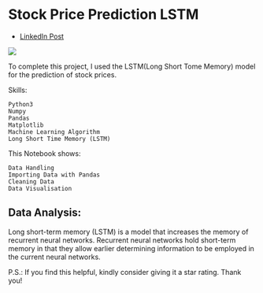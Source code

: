 # Stock Price Prediction LSTM


- [LinkedIn Post]([www.linkedin.com/in/devanshi-nigam/](https://www.linkedin.com/posts/devanshi-nigam_bharatintern-internship-machinelearning-activity-7107790766369832962--ZAB?utm_source=share&utm_medium=member_desktop)https://www.linkedin.com/posts/devanshi-nigam_bharatintern-internship-machinelearning-activity-7107790766369832962--ZAB?utm_source=share&utm_medium=member_desktop)

<img src="https://media.licdn.com/dms/image/D4D2DAQGVsaBPeoKUYA/profile-treasury-image-shrink_1920_1920/0/1694628728485?e=1696964400&v=beta&t=an8NV7CYkpa1waBUHnIkFAOY8eZYabbQkZKzAW0YtAA">

To complete this project, I used the LSTM(Long Short Tome Memory) model for the prediction of stock prices.

Skills:

    Python3
    Numpy
    Pandas
    Matplotlib
    Machine Learning Algorithm
    Long Short Time Memory (LSTM)
    
This Notebook shows:

    Data Handling
    Importing Data with Pandas
    Cleaning Data
    Data Visualisation

## Data Analysis:

Long short-term memory (LSTM) is a model that increases the memory of recurrent neural networks. Recurrent neural networks hold short-term memory in that they allow earlier determining information to be employed in the current neural networks. 

P.S.: If you find this helpful, kindly consider giving it a star rating. Thank you!
